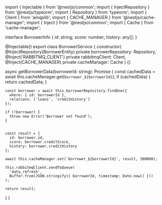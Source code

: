 import { Injectable } from '@nestjs/common';
import { InjectRepository } from '@nestjs/typeorm';
import { Repository } from 'typeorm';
import { Client } from 'amqplib';
import { CACHE_MANAGER } from '@nestjs/cache-manager';
import { Inject } from '@nestjs/common';
import { Cache } from 'cache-manager';

interface BorrowerInfo {
  id: string;
  score: number;
  history: any[];
}

@Injectable()
export class BorrowerService {
  constructor(
    @InjectRepository(BorrowerEntity)
    private borrowerRepository: Repository<BorrowerEntity>,
    @Inject('RABBITMQ_CLIENT') private rabbitmqClient: Client,
    @Inject(CACHE_MANAGER) private cacheManager: Cache
  ) {}

  async getBorrowerData(borrowerId: string): Promise<BorrowerInfo> {
    const cachedData = await this.cacheManager.get<BorrowerInfo>(`borrower_${borrowerId}`);
    if (cachedData) {
      return cachedData;
    }


    const borrower = await this.borrowerRepository.findOne({
      where: { id: borrowerId },
      relations: ['loans', 'creditHistory']
    });

    if (!borrower) {
      throw new Error('Borrower not found');
    }


    const result = {
      id: borrower.id,
      score: borrower.creditScore,
      history: borrower.creditHistory
    };

    await this.cacheManager.set(`borrower_${borrowerId}`, result, 300000);

    this.rabbitmqClient.sendToQueue(
      'data_refresh',
      Buffer.from(JSON.stringify({ borrowerId, timestamp: Date.now() }))
    );

    return result;
  }
}
